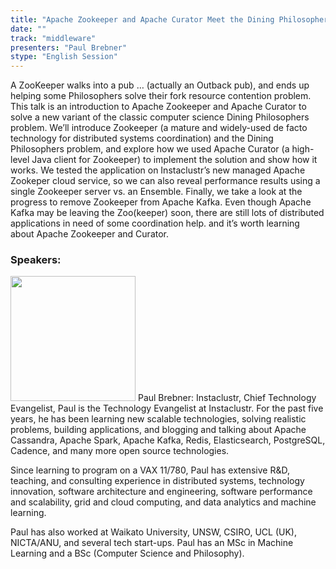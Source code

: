 ```yaml
---
title: "Apache Zookeeper and Apache Curator Meet the Dining Philosophers"
date: "" 
track: "middleware"
presenters: "Paul Brebner"
stype: "English Session"
---
```

A ZooKeeper walks into a pub … (actually an Outback pub), and ends up helping some Philosophers solve their fork resource contention problem. This talk is an introduction to Apache Zookeeper and Apache Curator to solve a new variant of the classic computer science Dining Philosophers problem. We’ll introduce Zookeeper (a mature and widely-used de facto technology for distributed systems coordination) and the Dining Philosophers problem, and explore how we used Apache Curator (a high-level Java client for Zookeeper) to implement the solution and show how it works. We tested the application on Instaclustr’s new managed Apache Zookeper cloud service, so we can also reveal performance results using a single Zookeeper server vs. an Ensemble. Finally, we take a look at the progress to remove Zookeeper from Apache Kafka. Even though Apache Kafka may be leaving the Zoo(keeper) soon, there are still lots of distributed applications in need of some coordination help. and it’s worth learning about Apache Zookeeper and Curator.
 ### Speakers: 
 <img src="images/speaker/1044.png" width="200" />
 Paul Brebner: Instaclustr, Chief Technology Evangelist, Paul is the Technology Evangelist at Instaclustr. For the past five years, he has been learning new scalable technologies, solving realistic problems, building applications, and blogging and talking about Apache Cassandra, Apache Spark, Apache Kafka, Redis, Elasticsearch, PostgreSQL, Cadence, and many more open source technologies.

Since learning to program on a VAX 11/780, Paul has extensive R&D, teaching, and consulting experience in distributed systems, technology innovation, software architecture and engineering, software performance and scalability, grid and cloud computing, and data analytics and machine learning.

Paul has also worked at Waikato University, UNSW, CSIRO, UCL (UK), NICTA/ANU, and several tech start-ups. Paul has an MSc in Machine Learning and a BSc (Computer Science and Philosophy).
 